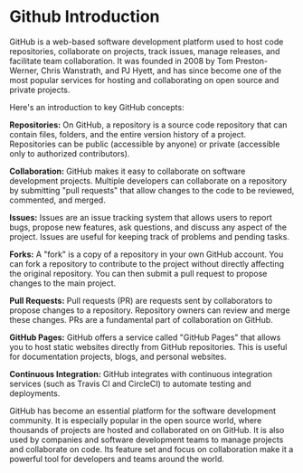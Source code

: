 # Github Introduction

GitHub is a web-based software development platform used to host code repositories, collaborate on projects, track issues, manage releases, and facilitate team collaboration. It was founded in 2008 by Tom Preston-Werner, Chris Wanstrath, and PJ Hyett, and has since become one of the most popular services for hosting and collaborating on open source and private projects.

Here's an introduction to key GitHub concepts:

**Repositories:** On GitHub, a repository is a source code repository that can contain files, folders, and the entire version history of a project. Repositories can be public (accessible by anyone) or private (accessible only to authorized contributors).

**Collaboration:** GitHub makes it easy to collaborate on software development projects. Multiple developers can collaborate on a repository by submitting "pull requests" that allow changes to the code to be reviewed, commented, and merged.

**Issues:** Issues are an issue tracking system that allows users to report bugs, propose new features, ask questions, and discuss any aspect of the project. Issues are useful for keeping track of problems and pending tasks.

**Forks:** A "fork" is a copy of a repository in your own GitHub account. You can fork a repository to contribute to the project without directly affecting the original repository. You can then submit a pull request to propose changes to the main project.

**Pull Requests:** Pull requests (PR) are requests sent by collaborators to propose changes to a repository. Repository owners can review and merge these changes. PRs are a fundamental part of collaboration on GitHub.

**GitHub Pages:** GitHub offers a service called "GitHub Pages" that allows you to host static websites directly from GitHub repositories. This is useful for documentation projects, blogs, and personal websites.

**Continuous Integration:** GitHub integrates with continuous integration services (such as Travis CI and CircleCI) to automate testing and deployments.

GitHub has become an essential platform for the software development community. It is especially popular in the open source world, where thousands of projects are hosted and collaborated on on GitHub. It is also used by companies and software development teams to manage projects and collaborate on code. Its feature set and focus on collaboration make it a powerful tool for developers and teams around the world.